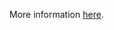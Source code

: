 More information [here](https://docs.bridgecrew.io/docs/ensure-aws-app-flow-flow-uses-customer-managed-keys-cmks).
